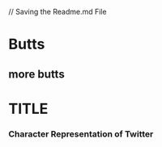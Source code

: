// Saving the Readme.md File

# Butts 
## more butts 

# TITLE
### Character Representation of Twitter